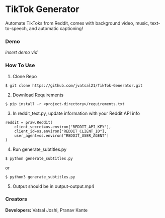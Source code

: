 # TikTok Generator
Automate TikToks from Reddit, comes with background video, music, text-to-speech, and automatic captioning!

<p align="center" width="100%">
</p>

### Demo
*insert demo vid*

### How To Use
1) Clone Repo
```
$ git clone https://github.com/jvatsal21/TikTok-Generator.git 
```
2) Download Requirements
```
$ pip install -r <project-directory>/requirements.txt
```
3) In reddit_text.py, update information with your Reddit API info
```
reddit = praw.Reddit(
    client_secret=os.environ["REDDIT_API_KEY"],
    client_id=os.environ["REDDIT_CLIENT_ID"],
    user_agent=os.environ["REDDIT_USER_AGENT"]
)
```
4) Run generate_subtitles.py
```
$ python generate_subtitles.py
```
or
```
$ python3 generate_subtitles.py
```
5) Output should be in output-output.mp4

### Creators
**Developers:** Vatsal Joshi, Pranav Kante

